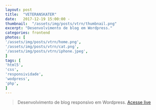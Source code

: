 ```yaml
---
layout: post
title:  "VETERANSKATER"
date:   2017-12-19 15:00:00 -
thumbnail:  "/assets/img/posts/vtrn/thumbnail.png"
excerpt: "Desenvolvimento de blog em Wordpress."
categories: frontend
photos: [
'/assets/img/posts/vtrn/home.png',
'/assets/img/posts/vtrn/cat.png',
'/assets/img/posts/vtrn/iphone.jpeg',
]
tags: [
'html5',
'css',
'responsividade',
'wodpress',
'php',
]
---
```


> Desenvolvimento de blog responsivo em Wordpress.
<a target="_blank" href="http://veteranskater.com.br">Acesse live</a>
